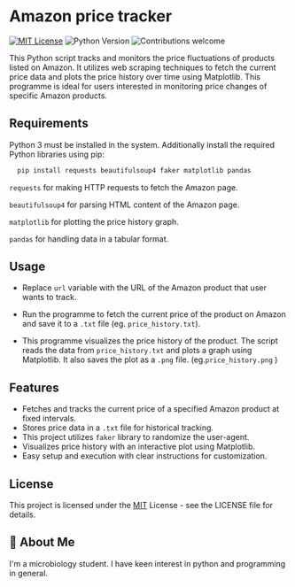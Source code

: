 # Amazon price tracker
[![MIT License](https://img.shields.io/badge/License-MIT-green.svg)](https://choosealicense.com/licenses/mit/) ![Python Version](https://img.shields.io/badge/python-v3.12%20-blue)
![Contributions welcome](https://img.shields.io/badge/contributions-welcome-brightgreen.svg)

This Python script tracks and monitors the price fluctuations of products listed on Amazon. It utilizes web scraping techniques to fetch the current price data and plots the price history over time using Matplotlib. This programme is ideal for users interested in monitoring price changes of specific Amazon products.
## Requirements

Python 3 must be installed in the system.
Additionally install the required Python libraries using pip:

```bash
  pip install requests beautifulsoup4 faker matplotlib pandas
```
`requests` for making HTTP requests to fetch the Amazon page.

`beautifulsoup4` for parsing HTML content of the Amazon page.

`matplotlib` for plotting the price history graph.

`pandas` for handling data in a tabular format.
## Usage

- Replace `url` variable with the URL of the Amazon product that user wants to track.


- Run the programme to fetch the current price of the product on Amazon and save it to a `.txt` file (eg. `price_history.txt`).


- This programme visualizes the price history of the product. The script reads the data from `price_history.txt` and plots a graph using Matplotlib. It also saves the plot as a `.png` file. (eg.`price_history.png` )

## Features

- Fetches and tracks the current price of a specified Amazon product at fixed intervals.
- Stores price data in a `.txt` file for historical tracking.
- This project utilizes `faker` library to randomize the user-agent. 
- Visualizes price history with an interactive plot using Matplotlib.
- Easy setup and execution with clear instructions for customization.


## License



This project is licensed under the [MIT](https://choosealicense.com/licenses/mit/) License - see the LICENSE file for details.
## 🚀 About Me
I'm a microbiology student. I have keen interest in python and programming in general.

